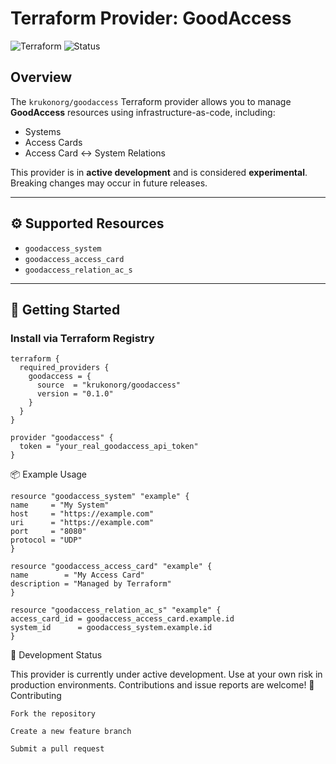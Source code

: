 # Terraform Provider: GoodAccess

![Terraform](https://img.shields.io/badge/Terraform-Provider-purple?logo=terraform)
![Status](https://img.shields.io/badge/status-experimental-orange)

## Overview

The `krukonorg/goodaccess` Terraform provider allows you to manage **GoodAccess** resources using infrastructure-as-code, including:

- Systems
- Access Cards
- Access Card ↔ System Relations

This provider is in **active development** and is considered **experimental**. Breaking changes may occur in future releases.

---

## ⚙️ Supported Resources

- `goodaccess_system`
- `goodaccess_access_card`
- `goodaccess_relation_ac_s`

---

## 🚀 Getting Started

### Install via Terraform Registry

```hcl
terraform {
  required_providers {
    goodaccess = {
      source  = "krukonorg/goodaccess"
      version = "0.1.0"
    }
  }
}

provider "goodaccess" {
  token = "your_real_goodaccess_api_token"
}
```



📦 Example Usage
```
resource "goodaccess_system" "example" {
name     = "My System"
host     = "https://example.com"
uri      = "https://example.com"
port     = "8080"
protocol = "UDP"
}

resource "goodaccess_access_card" "example" {
name        = "My Access Card"
description = "Managed by Terraform"
}

resource "goodaccess_relation_ac_s" "example" {
access_card_id = goodaccess_access_card.example.id
system_id      = goodaccess_system.example.id
}
```
🚧 Development Status

This provider is currently under active development. Use at your own risk in production environments. Contributions and issue reports are welcome!
🧩 Contributing

    Fork the repository

    Create a new feature branch

    Submit a pull request
